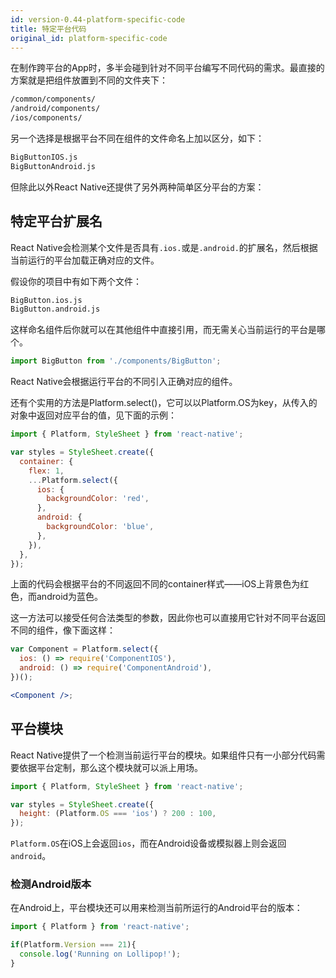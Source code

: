 ```yaml
---
id: version-0.44-platform-specific-code
title: 特定平台代码
original_id: platform-specific-code
---
```


在制作跨平台的App时，多半会碰到针对不同平台编写不同代码的需求。最直接的方案就是把组件放置到不同的文件夹下： 

```sh
/common/components/   
/android/components/   
/ios/components/
```

另一个选择是根据平台不同在组件的文件命名上加以区分，如下：

```sh
BigButtonIOS.js
BigButtonAndroid.js
```

但除此以外React Native还提供了另外两种简单区分平台的方案：

## 特定平台扩展名
React Native会检测某个文件是否具有`.ios.`或是`.android.`的扩展名，然后根据当前运行的平台加载正确对应的文件。 

假设你的项目中有如下两个文件：

```sh
BigButton.ios.js
BigButton.android.js
```

这样命名组件后你就可以在其他组件中直接引用，而无需关心当前运行的平台是哪个。

```jsx
import BigButton from './components/BigButton';
```

React Native会根据运行平台的不同引入正确对应的组件。

还有个实用的方法是Platform.select()，它可以以Platform.OS为key，从传入的对象中返回对应平台的值，见下面的示例：

```jsx
import { Platform, StyleSheet } from 'react-native';

var styles = StyleSheet.create({
  container: {
    flex: 1,
    ...Platform.select({
      ios: {
        backgroundColor: 'red',
      },
      android: {
        backgroundColor: 'blue',
      },
    }),
  },
});
```

上面的代码会根据平台的不同返回不同的container样式——iOS上背景色为红色，而android为蓝色。

这一方法可以接受任何合法类型的参数，因此你也可以直接用它针对不同平台返回不同的组件，像下面这样：


```jsx
var Component = Platform.select({
  ios: () => require('ComponentIOS'),
  android: () => require('ComponentAndroid'),
})();

<Component />;
```


## 平台模块
React Native提供了一个检测当前运行平台的模块。如果组件只有一小部分代码需要依据平台定制，那么这个模块就可以派上用场。

```jsx
import { Platform, StyleSheet } from 'react-native';

var styles = StyleSheet.create({
  height: (Platform.OS === 'ios') ? 200 : 100,
});
```

`Platform.OS`在iOS上会返回`ios`，而在Android设备或模拟器上则会返回`android`。

### 检测Android版本
在Android上，平台模块还可以用来检测当前所运行的Android平台的版本：

```jsx
import { Platform } from 'react-native';

if(Platform.Version === 21){
  console.log('Running on Lollipop!');
}
```
